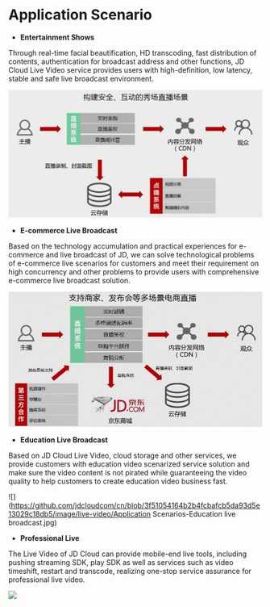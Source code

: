 # Application Scenario

-   **Entertainment Shows**

Through real-time facial beautification, HD transcoding, fast distribution of contents, authentication for broadcast address and other functions, JD Cloud Live Video service provides users with high-definition, low latency, stable and safe live broadcast environment.

![](https://github.com/jdcloudcom/cn/blob/3f51054164b2b4fcbafcb5da93d5e13029c18db5/image/live-video/%E5%BA%94%E7%94%A8%E5%9C%BA%E6%99%AF-%E5%A8%B1%E4%B9%90%E7%A7%80%E5%9C%BA.jpg)

-   **E-commerce Live Broadcast**

Based on the technology accumulation and practical experiences for e-commerce and live broadcast of JD, we can solve technological problems of e-commerce live scenarios for customers and meet their requirement on high concurrency and other problems to provide users with comprehensive e-commerce live broadcast solution.

![](https://github.com/jdcloudcom/cn/blob/3f51054164b2b4fcbafcb5da93d5e13029c18db5/image/live-video/%E5%BA%94%E7%94%A8%E5%9C%BA%E6%99%AF-%E7%94%B5%E5%95%86.jpg)

-   **Education Live Broadcast**

Based on JD Cloud Live Video, cloud storage and other services, we provide customers with education video scenarized service solution and make sure the video content is not pirated while guaranteeing the video quality to help customers to create education video business fast.

![](https://github.com/jdcloudcom/cn/blob/3f51054164b2b4fcbafcb5da93d5e13029c18db5/image/live-video/Application Scenarios-Education live broadcast.jpg)

-   **Professional Live**  

The Live Video of JD Cloud can provide mobile-end live tools, including pushing streaming SDK, play SDK as well as services such as video timeshift, restart and transcode, realizing one-stop service assurance for professional live video.

![](https://github.com/jdcloudcom/cn/blob/cn-Live-Video/image/live-video/61%E5%BA%94%E7%94%A8%E5%9C%BA%E6%99%AF-%E4%B8%93%E4%B8%9A%E7%9B%B4%E6%92%AD.png)

